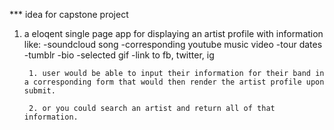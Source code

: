 *** idea for capstone project


1. a eloqent single page app for displaying an artist profile with information like:
  -soundcloud song
  -corresponding youtube music video
  -tour dates
  -tumblr
  -bio
  -selected gif
  -link to fb, twitter, ig

  		1. user would be able to input their information for their band in a corresponding form that would then render the artist profile upon submit.

  		2. or you could search an artist and return all of that information.

